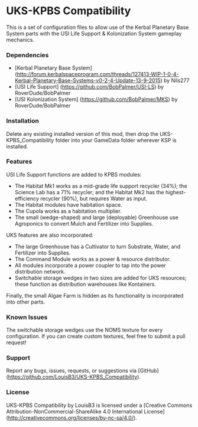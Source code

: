 UKS-KPBS Compatibility
===

This is a set of configuration files to allow use of the Kerbal Planetary Base System parts with the USI Life Support & Kolonization System gameplay mechanics.

### Dependencies

- [Kerbal Planetary Base System] (http://forum.kerbalspaceprogram.com/threads/127413-WIP-1-0-4-Kerbal-Planetary-Base-Systems-v0-2-4-Update-13-9-2015) by Nils277
- [USI Life Support] (https://github.com/BobPalmer/USI-LS) by RoverDude/BobPalmer
- [USI Kolonization System] (https://github.com/BobPalmer/MKS) by RoverDude/BobPalmer

### Installation

Delete any existing installed version of this mod, then drop the UKS-KPBS_Compatibility folder into your GameData folder wherever KSP is installed.

### Features

USI Life Support functions are added to KPBS modules:

- The Habitat Mk1 works as a mid-grade life support recycler (34%); the Science Lab has a 71% recycler; and the Habitat Mk2 has the highest-efficiency recycler (90%), but requires Water as input.
- The Habitat modules have habitation space.
- The Cupola works as a habitation multiplier.
- The small (wedge-shaped) and large (deployable) Greenhouse use Agroponics to convert Mulch and Fertilizer into Supplies.

UKS features are also incorporated:

- The large Greenhouse has a Cultivator to turn Substrate, Water, and Fertilizer into Supplies.
- The Command Module works as a power & resource distributor.
- All modules incorporate a power coupler to tap into the power distribution network.
- Switchable storage wedges in two sizes are added for UKS resources; these function as distribution warehouses like Kontainers.

Finally, the small Algae Farm is hidden as its functionality is incorporated into other parts.

### Known Issues

The switchable storage wedges use the NOMS texture for every configuration. If you can create custom textures, feel free to submit a pull request!

### Support

Report any bugs, issues, requests, or suggestions via [GitHub] (https://github.com/LouisB3/UKS-KPBS_Compatibility).

### License
UKS-KPBS Compatibility by LouisB3 is licensed under a [Creative Commons Attribution-NonCommercial-ShareAlike 4.0 International License] (http://creativecommons.org/licenses/by-nc-sa/4.0/).